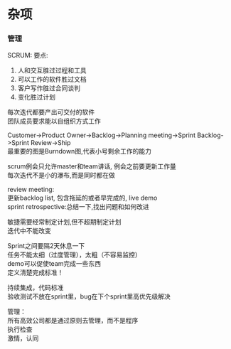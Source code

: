 # 杂项
### 管理
SCRUM:
要点:
1. 人和交互胜过过程和工具  
2. 可以工作的软件胜过文档  
3. 客户写作胜过合同谈判  
4. 变化胜过计划  

每次迭代都要产出可交付的软件  
团队成员要求能以自组织方式工作  

Customer->Product Owner->Backlog->Planning meeting->Sprint Backlog->Sprint Review->Ship  
最重要的图是Burndown图,代表小号剩余工作的能力  

scrum例会只允许master和team讲话, 例会之前要更新工作量  
每次迭代不是小的瀑布,而是同时都在做  

review meeting:  
更新backlog list, 包含拖延的或者早完成的, live demo  
sprint retrospective:总结一下,找出问题和如何改进  

敏捷需要经常制定计划,但不超期制定计划  
迭代中不能改变  

Sprint之间要隔2天休息一下  
任务不能太细（过度管理），太粗（不容易监控）  
demo可以促使team完成一些东西  
定义清楚完成标准！  

持续集成，代码标准  
验收测试不放在sprint里，bug在下个sprint里高优先级解决  

管理：  
所有高效公司都是通过原则去管理，而不是程序  
执行检查  
激情，认同  

